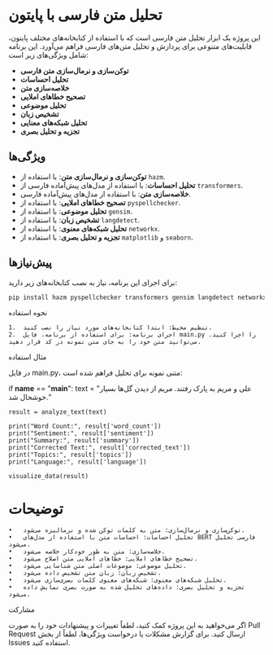 # تحلیل متن فارسی با پایتون

این پروژه یک ابزار تحلیل متن فارسی است که با استفاده از کتابخانه‌های مختلف پایتون، قابلیت‌های متنوعی برای پردازش و تحلیل متن‌های فارسی فراهم می‌آورد. این برنامه شامل ویژگی‌های زیر است:

- **توکن‌سازی و نرمال‌سازی متن فارسی**
- **تحلیل احساسات**
- **خلاصه‌سازی متن**
- **تصحیح خطاهای املایی**
- **تحلیل موضوعی**
- **تشخیص زبان**
- **تحلیل شبکه‌های معنایی**
- **تجزیه و تحلیل بصری**

## ویژگی‌ها

- **توکن‌سازی و نرمال‌سازی متن**: با استفاده از `hazm`.
- **تحلیل احساسات**: با استفاده از مدل‌های پیش‌آماده فارسی از `transformers`.
- **خلاصه‌سازی متن**: با استفاده از مدل‌های پیش‌آماده فارسی.
- **تصحیح خطاهای املایی**: با استفاده از `pyspellchecker`.
- **تحلیل موضوعی**: با استفاده از `gensim`.
- **تشخیص زبان**: با استفاده از `langdetect`.
- **تحلیل شبکه‌های معنوی**: با استفاده از `networkx`.
- **تجزیه و تحلیل بصری**: با استفاده از `matplotlib` و `seaborn`.

## پیش‌نیازها

برای اجرای این برنامه، نیاز به نصب کتابخانه‌های زیر دارید:

```bash
pip install hazm pyspellchecker transformers gensim langdetect networkx matplotlib seaborn

```


نحوه استفاده

	1.	تنظیم محیط: ابتدا کتابخانه‌های مورد نیاز را نصب کنید.
	2.	اجرای برنامه: برای استفاده از برنامه، فایل main.py را اجرا کنید. می‌توانید متن خود را به جای متن نمونه در کد قرار دهید.

مثال استفاده

در فایل main.py، متنی نمونه برای تحلیل فراهم شده است:


if __name__ == "__main__":
    text = "علی و مریم به پارک رفتند. مریم از دیدن گل‌ها بسیار خوشحال شد."

    result = analyze_text(text)

    print("Word Count:", result['word_count'])
    print("Sentiment:", result['sentiment'])
    print("Summary:", result['summary'])
    print("Corrected Text:", result['corrected_text'])
    print("Topics:", result['topics'])
    print("Language:", result['language'])

    visualize_data(result)


   # توضیحات

	•	توکن‌سازی و نرمال‌سازی: متن به کلمات توکن شده و نرمالیزه می‌شود.
	•	تحلیل احساسات: احساسات متن با استفاده از مدل‌های BERT فارسی تحلیل می‌شود.
	•	خلاصه‌سازی: متن به طور خودکار خلاصه می‌شود.
	•	تصحیح خطاهای املایی: خطاهای املایی متن اصلاح می‌شود.
	•	تحلیل موضوعی: موضوعات اصلی متن شناسایی می‌شود.
	•	تشخیص زبان: زبان متن تشخیص داده می‌شود.
	•	تحلیل شبکه‌های معنوی: شبکه‌های معنوی کلمات بصری‌سازی می‌شود.
	•	تجزیه و تحلیل بصری: داده‌های تحلیل شده به صورت بصری نمایش داده می‌شود.

مشارکت

اگر می‌خواهید به این پروژه کمک کنید، لطفاً تغییرات و پیشنهادات خود را به صورت Pull Request ارسال کنید. برای گزارش مشکلات یا درخواست ویژگی‌ها، لطفاً از بخش Issues استفاده کنید.
